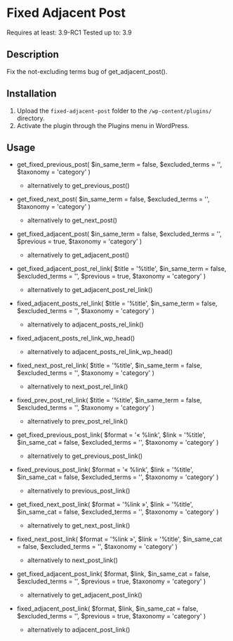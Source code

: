 # Fixed Adjacent Post

Requires at least: 3.9-RC1
Tested up to: 3.9

## Description

Fix the not-excluding terms bug of get_adjacent_post().

## Installation

1. Upload the `fixed-adjacent-post` folder to the `/wp-content/plugins/` directory.
2. Activate the plugin through the Plugins menu in WordPress.

## Usage

* get_fixed_previous_post( $in_same_term = false, $excluded_terms = '', $taxonomy = 'category' )
	- alternatively to get_previous_post()

* get_fixed_next_post( $in_same_term = false, $excluded_terms = '', $taxonomy = 'category' )
	- alternatively to get_next_post()

* get_fixed_adjacent_post( $in_same_term = false, $excluded_terms = '', $previous = true, $taxonomy = 'category' )
	- alternatively to get_adjacent_post()

* get_fixed_adjacent_post_rel_link( $title = '%title', $in_same_term = false, $excluded_terms = '', $previous = true, $taxonomy = 'category' )
	- alternatively to get_adjacent_post_rel_link()

* fixed_adjacent_posts_rel_link( $title = '%title', $in_same_term = false, $excluded_terms = '', $taxonomy = 'category' )
	- alternatively to adjacent_posts_rel_link()

* fixed_adjacent_posts_rel_link_wp_head()
	- alternatively to adjacent_posts_rel_link_wp_head()

* fixed_next_post_rel_link( $title = '%title', $in_same_term = false, $excluded_terms = '', $taxonomy = 'category' )
	- alternatively to next_post_rel_link()

* fixed_prev_post_rel_link( $title = '%title', $in_same_term = false, $excluded_terms = '', $taxonomy = 'category' )
	- alternatively to prev_post_rel_link()

* get_fixed_previous_post_link( $format = '&laquo; %link', $link = '%title', $in_same_cat = false, $excluded_terms = '', $taxonomy = 'category' )
	- alternatively to get_previous_post_link()

* fixed_previous_post_link( $format = '&laquo; %link', $link = '%title', $in_same_cat = false, $excluded_terms = '', $taxonomy = 'category' )
	- alternatively to previous_post_link()

* get_fixed_next_post_link( $format = '%link &raquo;', $link = '%title', $in_same_cat = false, $excluded_terms = '', $taxonomy = 'category' )
	- alternatively to get_next_post_link()

* fixed_next_post_link( $format = '%link &raquo;', $link = '%title', $in_same_cat = false, $excluded_terms = '', $taxonomy = 'category' )
	- alternatively to next_post_link()

* get_fixed_adjacent_post_link( $format, $link, $in_same_cat = false, $excluded_terms = '', $previous = true, $taxonomy = 'category' )
	- alternatively to get_adjacent_post_link()

* fixed_adjacent_post_link( $format, $link, $in_same_cat = false, $excluded_terms = '', $previous = true, $taxonomy = 'category' )
	- alternatively to adjacent_post_link()